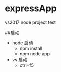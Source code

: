 # expressApp
vs2017 node project test

##启动
* node 启动
	* npm install
	* npm node app
* vs 启动
	* ctrl+f5 
